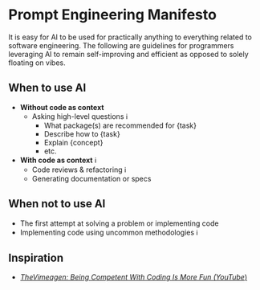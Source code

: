 # Prompt Engineering Manifesto
It is easy for AI to be used for practically anything to everything related to software engineering. The following are guidelines for programmers leveraging AI to remain self-improving and efficient as opposed to solely floating on vibes.

## When to use AI
* **Without code as context**
  * Asking high-level questions  <span title="If code changes are provided in response, use as a reference or make the updates yourself, as opposed to allowing the IDE to make updates for you. The act of going line by line keeps your critical thinking hat on & presents the opportunity to pursue questions along the way.">ℹ️</span>
    * What package(s) are recommended for {task}
    * Describe how to {task}
    * Explain {concept}
    * etc.
* **With code as context** <span title="Always review outputs for potential corrections or to catch logic errors that may be presented.">ℹ️</span>
  * Code reviews & refactoring <span title="Asking if something can be done in a more readable or efficient way may be a good learning opportunity.">ℹ️</span>
  * Generating documentation or specs

## When not to use AI
* The first attempt at solving a problem or implementing code
* Implementing code using uncommon methodologies <span title="As of now (2025), LLMs operate on pre-existing data sets & lack the skill of free thinking. Uncommon logic may lead to partially accurate responses.">ℹ️</span>

## Inspiration
* [_TheVimeagen: Being Competent With Coding Is More Fun (YouTube_)](https://www.youtube.com/watch?v=qLC2pHw3tHM)
